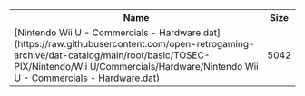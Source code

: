 <table>
<tr><th>Name</th><th>Size</th></tr>
<tr><td>[Nintendo Wii U - Commercials - Hardware.dat](https://raw.githubusercontent.com/open-retrogaming-archive/dat-catalog/main/root/basic/TOSEC-PIX/Nintendo/Wii U/Commercials/Hardware/Nintendo Wii U - Commercials - Hardware.dat)</td><td>5042</td></tr>
</table>
